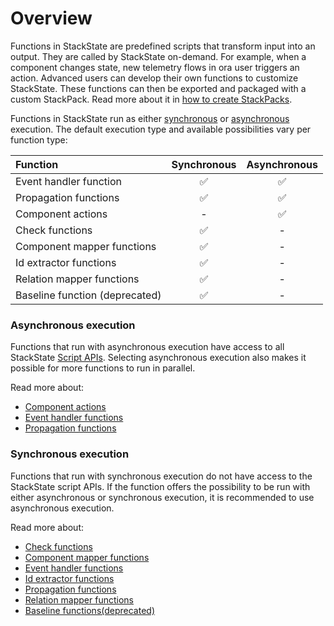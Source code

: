 # Overview

Functions in StackState are predefined scripts that transform input into an output. They are called by StackState on-demand. For example, when a component changes state, new telemetry flows in ora user triggers an action. Advanced users can develop their own functions to customize StackState. These functions can then be exported and packaged with a custom StackPack. Read more about it in [how to create StackPacks](../../stackpacks/about-stackpacks.md).

Functions in StackState run as either [synchronous](#synchronous-execution) or [asynchronous](#asynchronous-execution) execution. The default execution type and available possibilities vary per function type:

| Function | Synchronous | Asynchronous |
| :--- | :---: | :---: |
| Event handler function | ✅ | ✅ |
| Propagation functions | ✅ | ✅ |
| Component actions | - | ✅ |
| Check functions | ✅ | - |
| Component mapper functions | ✅ | - |
| Id extractor functions | ✅ | - |
| Relation mapper functions | ✅ | - |
| Baseline function \(deprecated\) | ✅ | - |

### Asynchronous execution

Functions that run with asynchronous execution have access to all StackState [Script APIs](../reference/scripting/README.md). Selecting asynchronous execution also makes it possible for more functions to run in parallel.

Read more about:

* [Component actions](custom-functions/component-action-functions.md)
* [Event handler functions](custom-functions/event-handler-functions.md)
* [Propagation functions](custom-functions/propagation-functions.md#propagation-functions)

### Synchronous execution

Functions that run with synchronous execution do not have access to the StackState script APIs. If the function offers the possibility to be run with either asynchronous or synchronous execution, it is recommended to use asynchronous execution.

Read more about:

* [Check functions](/develop/developer-guides/custom-functions/check-functions.md)
* [Component mapper functions](custom-functions/mapping_functions.md)
* [Event handler functions](/develop/developer-guides/custom-functions/event-handler-functions.md)  
* [Id extractor functions](custom-functions/id_extraction.md)
* [Propagation functions](custom-functions/propagation-functions.md#propagation-functions)
* [Relation mapper functions](custom-functions/mapping_functions.md)
* [Baseline functions\(deprecated\)](../../use/health-state-and-event-notifications/anomaly-detection-with-baselines.md#baseline-functions)

